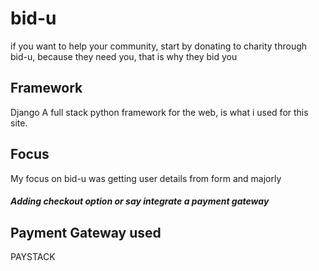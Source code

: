 # bid-u
if you want to help your community, start by donating to charity through bid-u, because they need you, that is why they bid you

## Framework
Django
A full stack python framework for the web, is what i used for this site.

## Focus
My focus on bid-u was getting user details from form and majorly
##### Adding checkout option or say integrate a payment gateway

## Payment Gateway used
PAYSTACK
